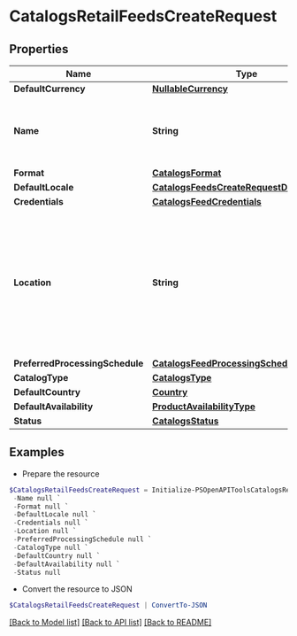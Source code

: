 # CatalogsRetailFeedsCreateRequest
## Properties

Name | Type | Description | Notes
------------ | ------------- | ------------- | -------------
**DefaultCurrency** | [**NullableCurrency**](NullableCurrency.md) |  | [optional] 
**Name** | **String** | A human-friendly name associated to a given feed. | 
**Format** | [**CatalogsFormat**](CatalogsFormat.md) |  | 
**DefaultLocale** | [**CatalogsFeedsCreateRequestDefaultLocale**](CatalogsFeedsCreateRequestDefaultLocale.md) |  | 
**Credentials** | [**CatalogsFeedCredentials**](CatalogsFeedCredentials.md) |  | [optional] 
**Location** | **String** | The URL where a feed is available for download. This URL is what Pinterest will use to download a feed for processing. | 
**PreferredProcessingSchedule** | [**CatalogsFeedProcessingSchedule**](CatalogsFeedProcessingSchedule.md) |  | [optional] 
**CatalogType** | [**CatalogsType**](CatalogsType.md) |  | 
**DefaultCountry** | [**Country**](Country.md) |  | 
**DefaultAvailability** | [**ProductAvailabilityType**](ProductAvailabilityType.md) |  | [optional] 
**Status** | [**CatalogsStatus**](CatalogsStatus.md) |  | [optional] 

## Examples

- Prepare the resource
```powershell
$CatalogsRetailFeedsCreateRequest = Initialize-PSOpenAPIToolsCatalogsRetailFeedsCreateRequest  -DefaultCurrency null `
 -Name null `
 -Format null `
 -DefaultLocale null `
 -Credentials null `
 -Location null `
 -PreferredProcessingSchedule null `
 -CatalogType null `
 -DefaultCountry null `
 -DefaultAvailability null `
 -Status null
```

- Convert the resource to JSON
```powershell
$CatalogsRetailFeedsCreateRequest | ConvertTo-JSON
```

[[Back to Model list]](../README.md#documentation-for-models) [[Back to API list]](../README.md#documentation-for-api-endpoints) [[Back to README]](../README.md)

